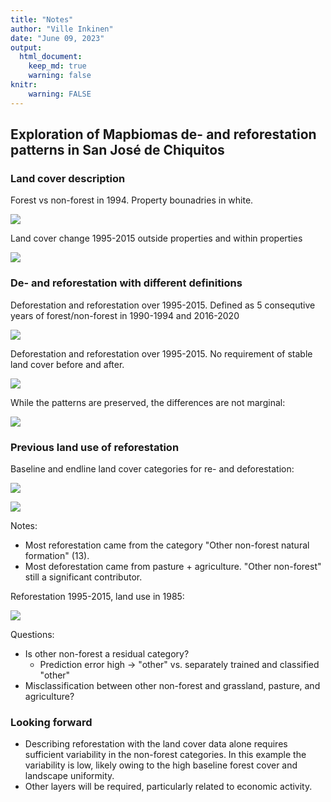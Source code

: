 ```yaml
---
title: "Notes"
author: "Ville Inkinen"
date: "June 09, 2023"
output:
  html_document:
    keep_md: true
    warning: false
knitr:
    warning: FALSE
---
```


## Exploration of Mapbiomas de- and reforestation patterns in San José de Chiquitos


### Land cover description

Forest vs non-forest in 1994. Property bounadries in white.

![](index_files/figure-html/unnamed-chunk-1-1.png)<!-- -->

Land cover change 1995-2015 outside properties and within properties

![](index_files/figure-html/unnamed-chunk-2-1.png)<!-- -->


### De- and reforestation with different definitions

Deforestation and reforestation over 1995-2015. Defined as 5 consequtive years of forest/non-forest in 1990-1994 and 2016-2020

![](index_files/figure-html/unnamed-chunk-3-1.png)<!-- -->

Deforestation and reforestation over 1995-2015. No requirement of stable land cover before and after.

![](index_files/figure-html/unnamed-chunk-4-1.png)<!-- -->

While the patterns are preserved, the differences are not marginal:

![](index_files/figure-html/unnamed-chunk-5-1.png)<!-- -->


### Previous land use of reforestation

Baseline and endline land cover categories for re- and deforestation:

![](index_files/figure-html/unnamed-chunk-6-1.png)<!-- -->


![](index_files/figure-html/unnamed-chunk-7-1.png)<!-- -->

Notes:

- Most reforestation came from the category "Other non-forest natural formation" (13).
- Most deforestation came from pasture + agriculture. "Other non-forest" still a significant contributor.

Reforestation 1995-2015, land use in 1985:

![](index_files/figure-html/unnamed-chunk-8-1.png)<!-- -->

Questions:

- Is other non-forest a residual category?
  - Prediction error high -> "other" vs. separately trained and classified "other"
- Misclassification between other non-forest and grassland, pasture, and agriculture?

### Looking forward

- Describing reforestation with the land cover data alone requires sufficient variability in the non-forest categories. In this example the variability is low, likely owing to the high baseline forest cover and landscape uniformity.
- Other layers will be required, particularly related to economic activity.